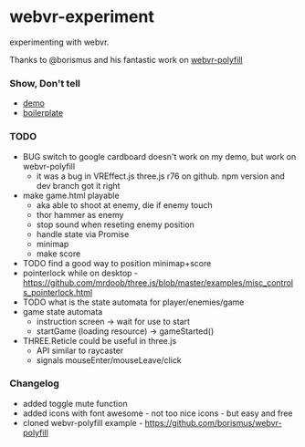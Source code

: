 # webvr-experiment
experimenting with webvr. 

Thanks to @borismus and his fantastic work on
[webvr-polyfill](https://github.com/borismus/webvr-polyfill)

### Show, Don't tell
- [demo](http://jeromeetienne.github.io/webvr-experiment/demo.html)
- [boilerplate](http://jeromeetienne.github.io/webvr-experiment/boilerplate.html)


### TODO
- BUG switch to google cardboard doesn't work on my demo, but work on webvr-polyfill
  - it was a bug in VREffect.js three.js r76 on github. npm version and dev branch got it right
- make game.html playable
  - aka able to shoot at enemy, die if enemy touch
  - thor hammer as enemy
  - stop sound when reseting enemy position
  - handle state via Promise
  - minimap
  - make score
- TODO find a good way to position minimap+score
- pointerlock while on desktop - https://github.com/mrdoob/three.js/blob/master/examples/misc_controls_pointerlock.html
- TODO what is the state automata for player/enemies/game
- game state automata
  - instruction screen -> wait for use to start
  - startGame (loading resource) -> gameStarted()
- THREE.Reticle could be useful in three.js
  - API similar to raycaster
  - signals mouseEnter/mouseLeave/click

### Changelog
- added toggle mute function
- added icons with font awesome - not too nice icons - but easy and free
- cloned webvr-polyfill example - https://github.com/borismus/webvr-polyfill
